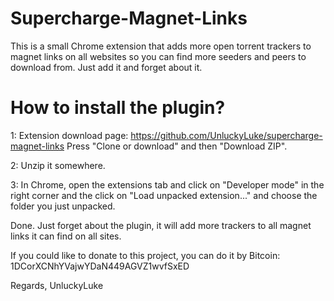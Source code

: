# Supercharge-Magnet-Links
This is a small Chrome extension that adds more open torrent trackers to magnet links on all websites so you can find more seeders and peers to download from. Just add it and forget about it.

# How to install the plugin?

1: Extension download page: https://github.com/UnluckyLuke/supercharge-magnet-links
Press "Clone or download" and then "Download ZIP".

2: Unzip it somewhere.

3: In Chrome, open the extensions tab and click on "Developer mode" in the right corner and the click on "Load unpacked extension..." and choose the folder you just unpacked.

Done. Just forget about the plugin, it will add more trackers to all magnet links it can find on all sites.



If you could like to donate to this project, you can do it by Bitcoin:
1DCorXCNhYVajwYDaN449AGVZ1wvfSxED

Regards,
UnluckyLuke
